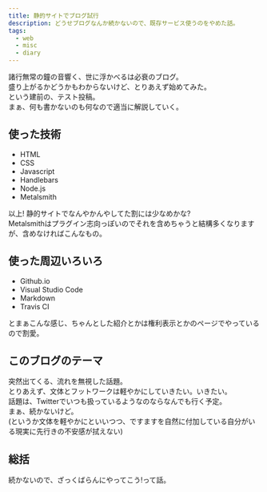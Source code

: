 ```yaml
---
title: 静的サイトでブログ試行
description: どうせブログなんか続かないので、既存サービス使うのをやめた話。
tags:
  - web
  - misc
  - diary
---
```

諸行無常の鐘の音響く、世に浮かべるは必衰のブログ。  
盛り上がるかどうかもわからないけど、とりあえず始めてみた。  
という建前の、テスト投稿。  
まぁ、何も書かないのも何なので適当に解説していく。  
## 使った技術
- HTML
- CSS
- Javascript
- Handlebars
- Node.js
- Metalsmith

以上! 静的サイトでなんやかんやしてた割には少なめかな?  
Metalsmithはプラグイン志向っぽいのでそれを含めちゃうと結構多くなりますが、含めなければこんなもの。
## 使った周辺いろいろ
- Github.io
- Visual Studio Code
- Markdown
- Travis CI

とまぁこんな感じ、ちゃんとした紹介とかは権利表示とかのページでやっているので割愛。
## このブログのテーマ
突然出てくる、流れを無視した話題。  
とりあえず、文体とフットワークは軽やかにしていきたい。いきたい。  
話題は、Twitterでいつも扱っているようなのならなんでも行く予定。  
まぁ、続かないけど。  
(というか文体を軽やかにといいつつ、ですますを自然に付加している自分がいる現実に先行きの不安感が拭えない)
## 総括
続かないので、ざっくばらんにやってこう!って話。